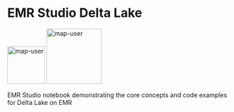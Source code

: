 # EMR Studio Delta Lake

<img width="85" alt="map-user" src="https://img.shields.io/badge/views-126-green"> <img width="125" alt="map-user" src="https://img.shields.io/badge/unique visits-056-green">

EMR Studio notebook demonstrating the core concepts and code examples for Delta Lake on EMR
